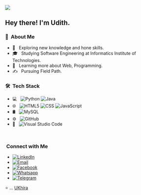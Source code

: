 <img src="https://thumbs.dreamstime.com/b/welcome-letters-banner-overlapping-colorful-squares-background-121137709.jpg">

<h2> Hey there! I'm Udith.</h2>

<h3> 👨 &nbsp;About Me </h3>

- 🤔 &nbsp; Exploring new knowledge and hone skills.
- 🎓 &nbsp; Studying Software Engineering at Informatics Institute of Technologies.
- 🌱 &nbsp; Learning more about Web, Programming.
- ✍️ &nbsp; Pursuing Field Path.

<h3> 🛠 &nbsp;Tech Stack</h3>

- 💻 &nbsp;
  ![Python](https://img.shields.io/badge/-Python-333333?style=flat&logo=python)
  ![Java](https://img.shields.io/badge/-Java-333333?style=flat&logo=Java&logoColor=007396)
- 🌐 &nbsp;
  ![HTML5](https://img.shields.io/badge/-HTML5-333333?style=flat&logo=HTML5)
  ![CSS](https://img.shields.io/badge/-CSS-333333?style=flat&logo=CSS3&logoColor=1572B6)
  ![JavaScript](https://img.shields.io/badge/-JavaScript-333333?style=flat&logo=javascript)
- 🛢 &nbsp;
  ![MySQL](https://img.shields.io/badge/-MySQL-333333?style=flat&logo=mysql)
- ⚙️ &nbsp;
  ![GitHub](https://img.shields.io/badge/-GitHub-333333?style=flat&logo=github)
- 🔧 &nbsp;
  ![Visual Studio Code](https://img.shields.io/badge/-Visual%20Studio%20Code-333333?style=flat&logo=visual-studio-code&logoColor=007ACC)

<br/>


<h3>  &nbsp;Connect with Me </h3>

<p align="center">
  <ul>
    <li><a href="https://www.linkedin.com/in/udith-kavishka-447417241/"><img alt="LinkedIn" src="https://img.shields.io/badge/LinkedIn-Udith%20Kavishka-blue?style=flat-square&logo=linkedin"></a></li>
    <li><a href="mailto:udithmanohara@gmail.com"><img alt="Email" src="https://img.shields.io/badge/Email-udithmanohara@gmail.com-blue?style=flat-square&logo=gmail"></a></li>
    <li><a href="https://www.facebook.com/tri.gon.562"><img alt="Facebook" src="https://img.shields.io/badge/Facebook-Udith%20Kavishka-blue?style=flat-square&logo=facebook"></a></li>
    <li><a href="https://wa.link/7ddp4c"><img alt="Whatsapp" src="https://img.shields.io/badge/Whatsapp-Udith%20Kavishka-blue?style=flat-square&logo=whatsapp"></a></li>
    <li><a href="https://t.me/Shiroyasha202"><img alt="Telegram" src="https://img.shields.io/badge/Telegram-Udith%20Kavishka-blue?style=flat-square&logo=telegram"></a></li>
  </ul>
</p>


⭐️ ... [UKhira](https://github.com/UKhira)

